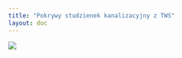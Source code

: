```yaml
---
title: "Pokrywy studzienek kanalizacyjny z TWS"
layout: doc
---
```


<img src="https://andreas-biz-pl.s3-eu-west-1.amazonaws.com/images/pokrywy.jpg" />
